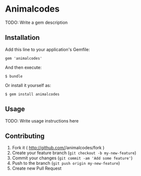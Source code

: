 # Animalcodes

TODO: Write a gem description

## Installation

Add this line to your application's Gemfile:

    gem 'animalcodes'

And then execute:

    $ bundle

Or install it yourself as:

    $ gem install animalcodes

## Usage

TODO: Write usage instructions here

## Contributing

1. Fork it ( http://github.com/<my-github-username>/animalcodes/fork )
2. Create your feature branch (`git checkout -b my-new-feature`)
3. Commit your changes (`git commit -am 'Add some feature'`)
4. Push to the branch (`git push origin my-new-feature`)
5. Create new Pull Request
